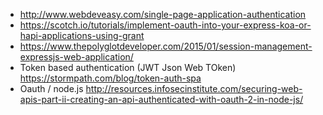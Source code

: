 * http://www.webdeveasy.com/single-page-application-authentication
* https://scotch.io/tutorials/implement-oauth-into-your-express-koa-or-hapi-applications-using-grant
* https://www.thepolyglotdeveloper.com/2015/01/session-management-expressjs-web-application/
* Token based authentication (JWT Json Web TOken) https://stormpath.com/blog/token-auth-spa
* Oauth / node.js http://resources.infosecinstitute.com/securing-web-apis-part-ii-creating-an-api-authenticated-with-oauth-2-in-node-js/